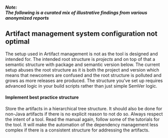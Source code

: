 ---
---

**_Note:<br/>The following is a curated mix of illustrative findings from various anonymized reports_**

## Artifact management system configuration not optimal

The setup used in Artifact management is not as the tool is designed and intended for. 
The intended root structure is _projects_ and on top of that a semantic structure with package and semantic version below. 
The current setup abuses the root structure as it is both the project and version which means that newcomers are confused and the root structure is polluted and grows as more releases are produced. The structure you've set up requires advanced logic in your build scripts rather than just simple SemVer logic.

#### Implement best practice structure

Store the artifacts in a hierarchical tree structure. 
It should also be done for non-Java artifacts if there is no explicit reason to not do so. 
Always respect the intent of a tool. Read the manual again, follow some of the tutorials for the tool.
It will make the automation of the dependency management less complex if there is a consistent structure for addressing the artifacts.